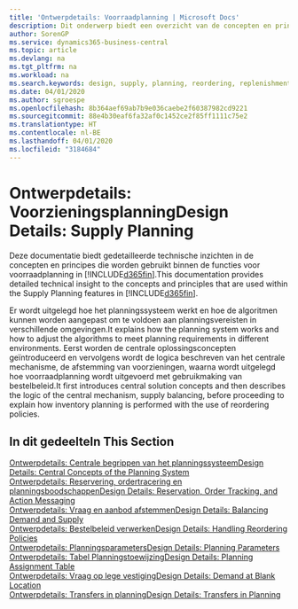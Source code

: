 ```yaml
---
title: 'Ontwerpdetails: Voorraadplanning | Microsoft Docs'
description: Dit onderwerp biedt een overzicht van de concepten en principes die worden gebruikt binnen de functies voor voorraadplanning in Business Central.
author: SorenGP
ms.service: dynamics365-business-central
ms.topic: article
ms.devlang: na
ms.tgt_pltfrm: na
ms.workload: na
ms.search.keywords: design, supply, planning, reordering, replenishment
ms.date: 04/01/2020
ms.author: sgroespe
ms.openlocfilehash: 8b364aef69ab7b9e036caebe2f60387982cd9221
ms.sourcegitcommit: 88e4b30eaf6fa32af0c1452ce2f85ff1111c75e2
ms.translationtype: HT
ms.contentlocale: nl-BE
ms.lasthandoff: 04/01/2020
ms.locfileid: "3184684"
---
```

# <a name="design-details-supply-planning"></a><span data-ttu-id="76851-103">Ontwerpdetails: Voorzieningsplanning</span><span class="sxs-lookup"><span data-stu-id="76851-103">Design Details: Supply Planning</span></span>
<span data-ttu-id="76851-104">Deze documentatie biedt gedetailleerde technische inzichten in de concepten en principes die worden gebruikt binnen de functies voor voorraadplanning in [!INCLUDE[d365fin](includes/d365fin_md.md)].</span><span class="sxs-lookup"><span data-stu-id="76851-104">This documentation provides detailed technical insight to the concepts and principles that are used within the Supply Planning features in [!INCLUDE[d365fin](includes/d365fin_md.md)].</span></span>  

<span data-ttu-id="76851-105">Er wordt uitgelegd hoe het planningssysteem werkt en hoe de algoritmen kunnen worden aangepast om te voldoen aan planningsvereisten in verschillende omgevingen.</span><span class="sxs-lookup"><span data-stu-id="76851-105">It explains how the planning system works and how to adjust the algorithms to meet planning requirements in different environments.</span></span> <span data-ttu-id="76851-106">Eerst worden de centrale oplossingsconcepten geïntroduceerd en vervolgens wordt de logica beschreven van het centrale mechanisme, de afstemming van voorzieningen, waarna wordt uitgelegd hoe voorraadplanning wordt uitgevoerd met gebruikmaking van bestelbeleid.</span><span class="sxs-lookup"><span data-stu-id="76851-106">It first introduces central solution concepts and then describes the logic of the central mechanism, supply balancing, before proceeding to explain how inventory planning is performed with the use of reordering policies.</span></span>  

## <a name="in-this-section"></a><span data-ttu-id="76851-107">In dit gedeelte</span><span class="sxs-lookup"><span data-stu-id="76851-107">In This Section</span></span>  
[<span data-ttu-id="76851-108">Ontwerpdetails: Centrale begrippen van het planningssysteem</span><span class="sxs-lookup"><span data-stu-id="76851-108">Design Details: Central Concepts of the Planning System</span></span>](design-details-central-concepts-of-the-planning-system.md)  
[<span data-ttu-id="76851-109">Ontwerpdetails: Reservering, ordertracering en planningsboodschappen</span><span class="sxs-lookup"><span data-stu-id="76851-109">Design Details: Reservation, Order Tracking, and Action Messaging</span></span>](design-details-reservation-order-tracking-and-action-messaging.md)  
[<span data-ttu-id="76851-110">Ontwerpdetails: Vraag en aanbod afstemmen</span><span class="sxs-lookup"><span data-stu-id="76851-110">Design Details: Balancing Demand and Supply</span></span>](design-details-balancing-demand-and-supply.md)  
[<span data-ttu-id="76851-111">Ontwerpdetails: Bestelbeleid verwerken</span><span class="sxs-lookup"><span data-stu-id="76851-111">Design Details: Handling Reordering Policies</span></span>](design-details-handling-reordering-policies.md)  
[<span data-ttu-id="76851-112">Ontwerpdetails: Planningsparameters</span><span class="sxs-lookup"><span data-stu-id="76851-112">Design Details: Planning Parameters</span></span>](design-details-planning-parameters.md)  
[<span data-ttu-id="76851-113">Ontwerpdetails: Tabel Planningstoewijzing</span><span class="sxs-lookup"><span data-stu-id="76851-113">Design Details: Planning Assignment Table</span></span>](design-details-planning-assignment-table.md)  
[<span data-ttu-id="76851-114">Ontwerpdetails: Vraag op lege vestiging</span><span class="sxs-lookup"><span data-stu-id="76851-114">Design Details: Demand at Blank Location</span></span>](design-details-demand-at-blank-location.md)  
[<span data-ttu-id="76851-115">Ontwerpdetails: Transfers in planning</span><span class="sxs-lookup"><span data-stu-id="76851-115">Design Details: Transfers in Planning</span></span>](design-details-transfers-in-planning.md)
